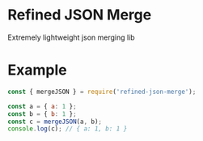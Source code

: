 # Refined JSON Merge
 Extremely lightweight json merging lib

# Example
 ```js
 const { mergeJSON } = require('refined-json-merge');

 const a = { a: 1 };
 const b = { b: 1 };
 const c = mergeJSON(a, b);
 console.log(c); // { a: 1, b: 1 }
 ```
